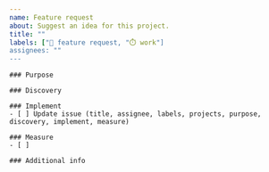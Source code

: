 ```yaml
---
name: Feature request
about: Suggest an idea for this project.
title: ""
labels: ["🚦 feature request, "⏱️ work"]
assignees: ""
---
```


```[tasklist]
### Purpose
```

```[tasklist]
### Discovery
```

```[tasklist]
### Implement
- [ ] Update issue (title, assignee, labels, projects, purpose, discovery, implement, measure)
```

```[tasklist]
### Measure
- [ ] 
```

```[tasklist]
### Additional info
```
